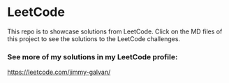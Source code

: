 # LeetCode
This repo is to showcase solutions from LeetCode.
Click on the MD files of this project to see the solutions to the LeetCode challenges. 


### See more of my solutions in my LeetCode profile:
https://leetcode.com/jimmy-galvan/

